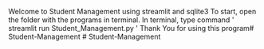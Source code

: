 Welcome to Student Management using streamlit and sqlite3
To start, open the folder with the programs in terminal.
In terminal, type command ' streamlit run Student_Management.py '
Thank You for using this program#   S t u d e n t - M a n a g e m e n t  
 #   S t u d e n t - M a n a g e m e n t  
 